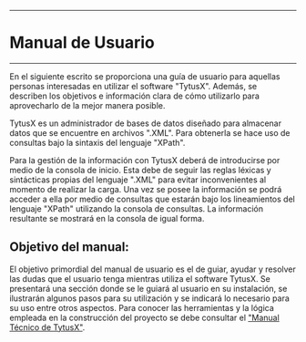 _____

# Manual de Usuario

_____

En el siguiente escrito se proporciona una guía de usuario para aquellas personas interesadas en utilizar el software "TytusX". Además, se describen los objetivos e información clara de cómo utilizarlo para aprovecharlo de la mejor manera posible.

TytusX es un administrador de bases de datos diseñado para almacenar datos que se encuentre en archivos ".XML". Para obtenerla se hace uso de consultas bajo la sintaxis del lenguaje "XPath".

Para la gestión de la información con TytusX deberá de introducirse por medio de la consola de inicio. Esta debe de seguir las reglas léxicas y sintácticas propias del lenguaje ".XML" para evitar inconvenientes al momento de realizar la carga. Una vez se posee la información se podrá acceder a ella por medio de consultas que estarán bajo los lineamientos del lenguaje "XPath" utilizando la consola de consultas. La información resultante se mostrará en la consola de igual forma.


## Objetivo del manual:
El objetivo primordial del manual de usuario es el de guiar, ayudar y resolver las dudas que el usuario tenga mientras utiliza el software TytusX.  Se presentará una sección donde se le guiará al usuario en su instalación, se ilustrarán algunos pasos para su utilización y se indicará lo necesario para su uso entre otros aspectos. Para conocer las herramientas y la lógica empleada en la construcción del proyecto se debe consultar el ["Manual Técnico de TytusX"](./Manual%20Técnico.md).